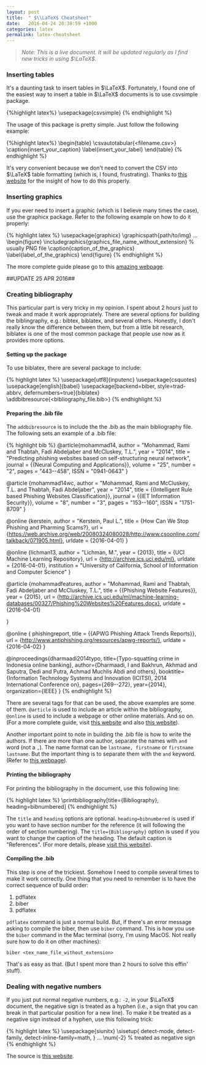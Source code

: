 ```yaml
---
layout: post
title:  " $\\LaTeX$ Cheatsheet"
date:   2016-04-24 20:38:59 +1000
categories: latex
permalink: latex-cheatsheet
---
```

> _Note: This is a live document. It will be updated regularly as I find new tricks in using $\LaTeX$._

### Inserting tables

It's a daunting task to insert tables in $\LaTeX$. Fortunately, I found one of the easiest way to insert a table in $\LaTeX$ documents is to use csvsimple package.

{%highlight latex%}
\usepackage{csvsimple}
{% endhighlight %}

The usage of this package is pretty simple. Just follow the following example:

{%highlight latex%}
\begin{table}
	\csvautotabular{<filename.csv>}
	\caption{insert_your_caption}
	\label{insert_your_label}
\end{table}
{% endhighlight %}

It's very convenient because we don't need to convert the CSV into $\LaTeX$ table formatting (which is, I found, frustrating). Thanks to [this website][csv-simple] for the insight of how to do this properly.

### Inserting graphics

If you ever need to insert a graphic (which is I believe many times the case), use the graphicx package. Refer to the following example on how to do it properly:

{% highlight latex %}
\usepackage{graphicx}
\graphicspath{path/to/img}
...
\begin{figure}
	\includegraphics{graphics_file_name_without_extension} % usually PNG file
	\caption{caption_of_the_graphics}
	\label{label_of_the_graphics}
\end{figure}
{% endhighlight %}

The more complete guide please go to this [amazing webpage][latex-image].

##UPDATE 25 APR 2016##

### Creating bibliography

This particular part is very tricky in my opinion. I spent about 2 hours just to tweak and made it work appropriately. There are several options
for building the biblingraphy, e.g.: bibtex, biblatex, and several others. Honestly, I don't really know the difference between them, but from a little bit research, biblatex is one of the most common package that people use now as it provides more options.

#### Setting up the package

To use biblatex, there are several package to include:

{% highlight latex %}
\usepackage[utf8]{inputenc}
\usepackage{csquotes}
\usepackage[english]{babel}
\usepackage[backend=biber, style=trad-abbrv, defernumbers=true]{biblatex}
\addbibresource{<bibliography_file.bib>}
{% endhighlight %}

#### Preparing the .bib file

The `addbibresource` is to include the the .bib as the main bibliography file. The following sets an example of a .bib file:

{% highlight bib %}
@article{mohammad14,
	author 	= "Mohammad, Rami and Thabtah, Fadi Abdeljaber and McCluskey, T.L.",
	year 	= "2014", 
	title 	= "Predicting phishing websites based on self-structuring neural network",
	journal = {{Neural Computing and Applications}}, 
	volume 	= "25",
	number	= "2",
	pages	= "443--458",
	ISSN	= "0941-0643"
}

@article {mohammad14wc,
	author 	= "Mohammad, Rami and McCluskey, T.L. and Thabtah, Fadi Abdeljaber",
	year 	= "2014", 
	title 	= {{Intelligent Rule based Phishing Websites Classification}},
	journal = {{IET Information Security}}, 
	volume 	= "8",
	number	= "3",
	pages	= "153--160",
	ISSN	= "1751-8709"
}

@online {kerstein,
	author 	= "Kerstein, Paul L.",
	title 	= {How Can We Stop Phishing and Pharming Scams?},
	url		= {https://web.archive.org/web/20080324080028/http://www.csoonline.com/talkback/071905.html},
	urldate	= {2016-04-01}
}    

@online {lichman13,
	author = "Lichman, M.",
	year = {2013},
	title = {UCI Machine Learning Repository},
	url = {http://archive.ics.uci.edu/ml},
	urldate = {2016-04-01},
	institution = "University of California, School of Information and Computer Science"
}

@article {mohammadfeatures,
	author 	= "Mohammad, Rami and Thabtah, Fadi Abdeljaber and McCluskey, T.L.",
	title = {{Phishing Website Features}},
	year = {2015},
	url = {http://archive.ics.uci.edu/ml/machine-learning-databases/00327/Phishing%20Websites%20Features.docx},
	urldate = {2016-04-01}

}

@online { phishingreport,
	title = {{APWG Phishing Attack Trends Reports}},
	url = {http://www.antiphishing.org/resources/apwg-reports/},
	urldate = {2016-04-02}
}

@inproceedings{dharmaadi2014typo,
  title={Typo-squatting crime in Indonesia online banking},
  author={Dharmaadi, I and Bakhrun, Akhmad and Saputra, Dedi and Putra, Achmad Muchlis Abdi and others},
  booktitle={Information Technology Systems and Innovation (ICITSI), 2014 International Conference on},
  pages={269--272},
  year={2014},
  organization={IEEE}
}
{% endhighlight %}

There are several tags for that can be used, the above examples are some of them. `@article` is used to include an article within the bibliography, `@online` is used to include a webpage or other online materials. And so on. (For a more complete guide, visit [this website][biblatexref1] and also [this website][biblatexref2]).

Another important point to note in building the .bib file is how to write the authors. If there are more than one author, separate the names with `and` word (not a `,`). The name format can be `lastname, firstname` or `firstname lastname`. But the important thing is to separate them with the `and` keyword. (Refer to [this webpage](http://www.tex.ac.uk/FAQ-manyauthor.html)).


#### Printing the bibliography

For printing the bibliography in the document, use this following line:

{% highlight latex %}
\printbibliography[title={Bibliography}, heading=bibnumbered]
{% endhighlight %}

The `title` and `heading` options are optional. `heading=bibnumbered` is used if you want to have section number for the reference (it will following the order of section numbering). The `title={Bibliography}` option is used if you want to change the caption of the heading. The default caption is "References". (For more details, please [visit this website][printbibliography]).

#### Compiling the .bib
This step is one of the trickiest. Somehow I need to compile several times to make it work correctly. One thing that you need to remember is to have the correct sequence of build order:

1. pdflatex
2. biber
3. pdflatex

`pdflatex` command is just a normal build. But, if there's an error message asking to compile the biber, then use `biber` command. This is how you use the `biber` command in the Mac terminal (sorry, I'm using MacOS. Not really sure how to do it on other machines):

```
biber <tex_name_file_without_extension>
```
That's as easy as that. (But I spent more than 2 hours to solve this effin' stuff).

### Dealing with negative numbers

If you just put normal negative numbers, e.g.: `-2`, in your $\LaTeX$ document, the negative sign is treated as a hyphen (i.e., a sign that you can break in that particular position for a new line). To make it be treated as a negative sign instead of a hyphen, use this following trick:

{% highlight latex %}
\usepackage{siunitx}
\sisetup{
   detect-mode,
   detect-family,
   detect-inline-family=math,
}
...
\num{-2} % treated as negative sign
{% endhighlight %}

The source is [this website](http://tex.stackexchange.com/questions/79141/is-there-a-designated-symbol-for-the-negative-sign-in-say-16).


[csv-simple]: http://texblog.org/2012/05/30/generate-latex-tables-from-csv-files-excel/
[latex-image]: https://www.sharelatex.com/learn/Inserting_Images
[biblatexref1]: https://www.sharelatex.com/learn/Bibliography_management_with_biblatex
[biblatexref2]: https://www.sharelatex.com/blog/2013/07/31/getting-started-with-biblatex.html
[printbibliography]: http://tex.stackexchange.com/questions/134958/how-to-format-bibliography-titles-as-section-subsection-and-subsubsection
